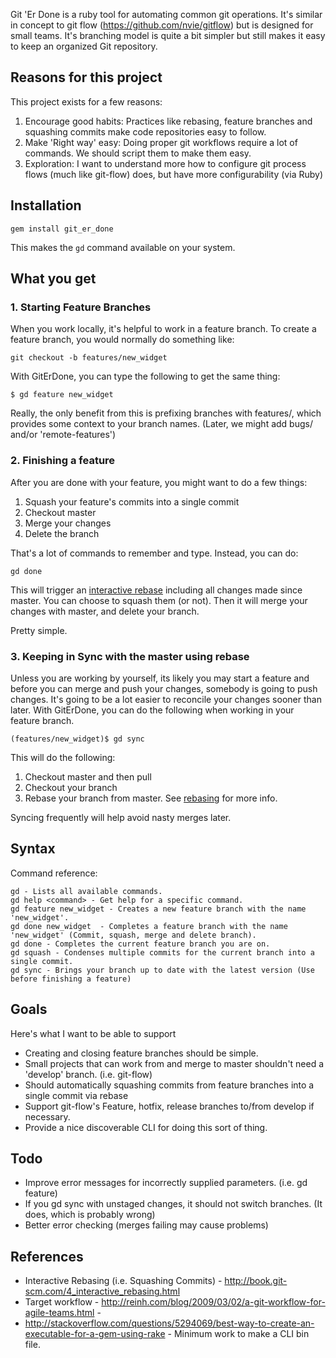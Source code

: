 Git 'Er Done is a ruby tool for automating common git operations. It's similar in concept to git flow (https://github.com/nvie/gitflow) but is designed for small teams. It's branching model is quite a bit simpler but still makes it easy to keep an organized Git repository.

## Reasons for this project

This project exists for a few reasons:

1. Encourage good habits: Practices like rebasing, feature branches and squashing commits make code repositories easy to follow.
1. Make 'Right way' easy: Doing proper git workflows require a lot of commands. We should script them to make them easy.
1. Exploration: I want to understand more how to configure git process flows (much like git-flow) does, but have more configurability (via Ruby)

## Installation

```
gem install git_er_done
```

This makes the `gd` command available on your system.


## What you get

### 1. Starting Feature Branches

When you work locally, it's helpful to work in a feature branch. To create a feature branch, you would normally do something like:

```
git checkout -b features/new_widget
```

With GitErDone, you can type the following to get the same thing:

```
$ gd feature new_widget
````

Really, the only benefit from this is prefixing branches with features/, which provides some context to your branch names. (Later, we might add bugs/ and/or 'remote-features')

### 2. Finishing a feature 

After you are done with your feature, you might want to do a few things:

1. Squash your feature's commits into a single commit
1. Checkout master
1. Merge your changes
1. Delete the branch

That's a lot of commands to remember and type. Instead, you can do:

```
gd done
```

This will trigger an [interactive rebase](http://book.git-scm.com/4_interactive_rebasing.html) including all changes made since master. You can choose to squash them (or not). Then it will merge your changes with master, and delete your branch.

Pretty simple.

### 3. Keeping in Sync with the master using rebase

Unless you are working by yourself, its likely you may start a feature and before you can merge and push your changes, somebody is going to push changes. It's going to be a lot easier to reconcile your changes sooner than later. With GitErDone, you can do the following when working in your feature branch.

```
(features/new_widget)$ gd sync
```

This will do the following:

1. Checkout master and then pull
1. Checkout your branch
1. Rebase your branch from master. See [rebasing](http://book.git-scm.com/4_rebasing.html) for more info.

Syncing frequently will help avoid nasty merges later.

## Syntax

Command reference:

```
gd - Lists all available commands.
gd help <command> - Get help for a specific command.
gd feature new_widget - Creates a new feature branch with the name 'new_widget'.
gd done new_widget  - Completes a feature branch with the name 'new_widget' (Commit, squash, merge and delete branch).
gd done - Completes the current feature branch you are on.
gd squash - Condenses multiple commits for the current branch into a single commit.
gd sync - Brings your branch up to date with the latest version (Use before finishing a feature)
```

## Goals

Here's what I want to be able to support

* Creating and closing feature branches should be simple.
* Small projects that can work from and merge to master shouldn't need a 'develop' branch. (i.e. git-flow)
* Should automatically squashing commits from feature branches into a single commit via rebase
* Support git-flow's Feature, hotfix, release branches to/from develop if necessary.
* Provide a nice discoverable CLI for doing this sort of thing.

## Todo

* Improve error messages for incorrectly supplied parameters. (i.e. gd feature)
* If you gd sync with unstaged changes, it should not switch branches. (It does, which is probably wrong)
* Better error checking (merges failing may cause problems)

## References

* Interactive Rebasing (i.e. Squashing Commits) - http://book.git-scm.com/4_interactive_rebasing.html
* Target workflow - http://reinh.com/blog/2009/03/02/a-git-workflow-for-agile-teams.html -
* http://stackoverflow.com/questions/5294069/best-way-to-create-an-executable-for-a-gem-using-rake - Minimum work to make a CLI bin file.